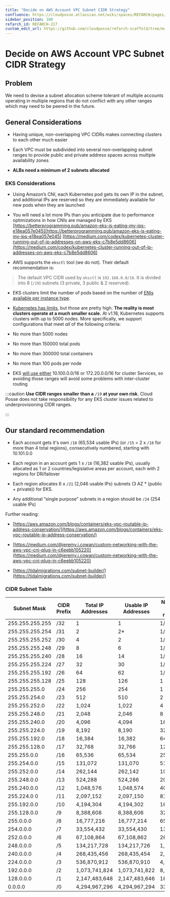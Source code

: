 ```yaml
---
title: "Decide on AWS Account VPC Subnet CIDR Strategy"
confluence: https://cloudposse.atlassian.net/wiki/spaces/REFARCH/pages/1175617734/REFARCH-217+-+Decide+on+AWS+Account+VPC+Subnet+CIDR+Strategy
sidebar_position: 100
refarch_id: REFARCH-217
custom_edit_url: https://github.com/cloudposse/refarch-scaffold/tree/main/docs/docs/fundamentals/design-decisions/foundational-infrastructure/decide-on-aws-account-vpc-subnet-cidr-strategy.md
---
```


# Decide on AWS Account VPC Subnet CIDR Strategy

## Problem
We need to devise a subnet allocation scheme tolerant of multiple accounts operating in multiple regions that do not conflict with any other ranges which may need to be peered in the future.

## General Considerations
- Having unique, non-overlapping VPC CIDRs makes connecting clusters to each other much easier

- Each VPC must be subdivided into several non-overlapping subnet ranges to provide public and private address spaces across multiple availability zones

- **ALBs need a minimum of 2 subnets allocated**

### EKS Considerations

- Using Amazon’s CNI, each Kubernetes pod gets its own IP in the subnet, and additional IPs are reserved so they are immediately available for new pods when they are launched

- You will need a lot more IPs than you anticipate due to performance optimizations in how CNIs are managed by EKS
[https://betterprogramming.pub/amazon-eks-is-eating-my-ips-e18ea057e045](https://betterprogramming.pub/amazon-eks-is-eating-my-ips-e18ea057e045)
[https://medium.com/codex/kubernetes-cluster-running-out-of-ip-addresses-on-aws-eks-c7b8e5dd8606](https://medium.com/codex/kubernetes-cluster-running-out-of-ip-addresses-on-aws-eks-c7b8e5dd8606)

- AWS supports the `eksctl` tool (we do not). Their default recommendation is:
> The default VPC CIDR used by `eksctl` is `192.168.0.0/16`. It is divided into 8 (`/19`) subnets (3 private, 3 public & 2 reserved).

- EKS clusters limit the number of pods based on the number of [ENIs available per instance type](https://docs.aws.amazon.com/AWSEC2/latest/UserGuide/using-eni.html#AvailableIpPerENI).

- [Kubernetes has limits](https://kubernetes.io/docs/setup/best-practices/cluster-large/), but those are pretty high. **The reality is most clusters operate at a much smaller scale.**
At v1.18, Kubernetes supports clusters with up to 5000 nodes. More specifically, we support configurations that meet _all_ of the following criteria:

- No more than 5000 nodes

- No more than 150000 total pods

- No more than 300000 total containers

- No more than 100 pods per node

- EKS [will use either](https://github.com/aws/containers-roadmap/issues/216#issue-423314258) 10.100.0.0/16 or 172.20.0.0/16 for cluster Services, so avoiding those ranges will avoid some problems with inter-cluster routing

:::caution
**Use CIDR ranges** **smaller** **than a** `/19` **at your own risk.**
Cloud Posse does not take responsibility for any EKS cluster issues related to underprovisioning CIDR ranges.

:::

## Our standard recommendation
- Each account gets it's own `/16` (65,534 usable IPs) (or `/15` = 2 x `/16` for more than 4 total regions), consecutively numbered, starting with 10.101.0.0

- Each region in an account gets 1 x `/18` (16,382 usable IPs), usually allocated as 1 or 2 countries/legislative areas per account, each with  2 regions for DR/failover

- Each region allocates 6 x `/21` (2,046 usable IPs) subnets (3 AZ * (public + private)) for EKS.

- Any additional “single purpose” subnets in a region should be `/24` (254 usable IPs)

Further reading:

- [https://aws.amazon.com/blogs/containers/eks-vpc-routable-ip-address-conservation/](https://aws.amazon.com/blogs/containers/eks-vpc-routable-ip-address-conservation/)

- [https://medium.com/@jeremy.i.cowan/custom-networking-with-the-aws-vpc-cni-plug-in-c6eebb105220](https://medium.com/@jeremy.i.cowan/custom-networking-with-the-aws-vpc-cni-plug-in-c6eebb105220)

- [https://tidalmigrations.com/subnet-builder/](https://tidalmigrations.com/subnet-builder/)

### CIDR Subnet Table

|**Subnet Mask** | **CIDR Prefix** | **Total IP Addresses** | **Usable IP Addresses** | **Number of /24 networks**|
| ----- | ----- | ----- | ----- | ----- |
|255.255.255.255 | /32 | 1 | 1 | 1/256th|
|255.255.255.254 | /31 | 2 | 2* | 1/128th|
|255.255.255.252 | /30 | 4 | 2 | 1/64th|
|255.255.255.248 | /29 | 8 | 6 | 1/32nd|
|255.255.255.240 | /28 | 16 | 14 | 1/16th|
|255.255.255.224 | /27 | 32 | 30 | 1/8th|
|255.255.255.192 | /26 | 64 | 62 | 1/4th|
|255.255.255.128 | /25 | 128 | 126 | 1 half|
|255.255.255.0 | /24 | 256 | 254 | 1|
|255.255.254.0 | /23 | 512 | 510 | 2|
|255.255.252.0 | /22 | 1,024 | 1,022 | 4|
|255.255.248.0 | /21 | 2,048 | 2,046 | 8|
|255.255.240.0 | /20 | 4,096 | 4,094 | 16|
|255.255.224.0 | /19 | 8,192 | 8,190 | 32|
|255.255.192.0 | /18 | 16,384 | 16,382 | 64|
|255.255.128.0 | /17 | 32,768 | 32,766 | 128|
|255.255.0.0 | /16 | 65,536 | 65,534 | 256|
|255.254.0.0 | /15 | 131,072 | 131,070 | 512|
|255.252.0.0 | /14 | 262,144 | 262,142 | 1024|
|255.248.0.0 | /13 | 524,288 | 524,286 | 2048|
|255.240.0.0 | /12 | 1,048,576 | 1,048,574 | 4096|
|255.224.0 0 | /11 | 2,097,152 | 2,097,150 | 8192|
|255.192.0.0 | /10 | 4,194,304 | 4,194,302 | 16,384|
|255.128.0.0 | /9 | 8,388,608 | 8,388,606 | 32,768|
|255.0.0.0 | /8 | 16,777,216 | 16,777,214 | 65,536|
|254.0.0.0 | /7 | 33,554,432 | 33,554,430 | 131,072|
|252.0.0.0 | /6 | 67,108,864 | 67,108,862 | 262,144|
|248.0.0.0 | /5 | 134,217,728 | 134,217,726 | 1,048,576|
|240.0.0.0 | /4 | 268,435,456 | 268,435,454 | 2,097,152|
|224.0.0.0 | /3 | 536,870,912 | 536,870,910 | 4,194,304|
|192.0.0.0 | /2 | 1,073,741,824 | 1,073,741,822 | 8,388,608|
|128.0.0.0 | /1 | 2,147,483,648 | 2,147,483,646 | 16,777,216|
|0.0.0.0 | /0 | 4,294,967,296 | 4,294,967,294 | 33,554,432|


